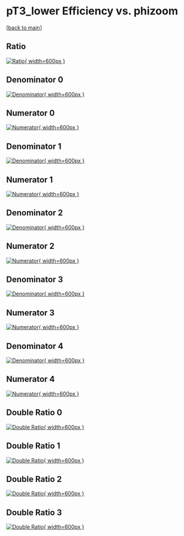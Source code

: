 # pT3_lower Efficiency vs. phizoom

[[back to main](./)]



## Ratio

[![Ratio](../mtv/var/pT3_lower_loweta_11_-1_eff_phizoom.png){ width=600px }](../mtv/var/pT3_lower_loweta_11_-1_eff_phizoom.pdf)

## Denominator 0

[![Denominator](../mtv/den/pT3_lower_loweta_11_-1_eff_phizoom_den0.png){ width=600px }](../mtv/den/pT3_lower_loweta_11_-1_eff_phizoom_den0.pdf)

## Numerator 0

[![Numerator](../mtv/num/pT3_lower_loweta_11_-1_eff_phizoom_num0.png){ width=600px }](../mtv/num/pT3_lower_loweta_11_-1_eff_phizoom_num0.pdf)

## Denominator 1

[![Denominator](../mtv/den/pT3_lower_loweta_11_-1_eff_phizoom_den1.png){ width=600px }](../mtv/den/pT3_lower_loweta_11_-1_eff_phizoom_den1.pdf)

## Numerator 1

[![Numerator](../mtv/num/pT3_lower_loweta_11_-1_eff_phizoom_num1.png){ width=600px }](../mtv/num/pT3_lower_loweta_11_-1_eff_phizoom_num1.pdf)

## Denominator 2

[![Denominator](../mtv/den/pT3_lower_loweta_11_-1_eff_phizoom_den2.png){ width=600px }](../mtv/den/pT3_lower_loweta_11_-1_eff_phizoom_den2.pdf)

## Numerator 2

[![Numerator](../mtv/num/pT3_lower_loweta_11_-1_eff_phizoom_num2.png){ width=600px }](../mtv/num/pT3_lower_loweta_11_-1_eff_phizoom_num2.pdf)

## Denominator 3

[![Denominator](../mtv/den/pT3_lower_loweta_11_-1_eff_phizoom_den3.png){ width=600px }](../mtv/den/pT3_lower_loweta_11_-1_eff_phizoom_den3.pdf)

## Numerator 3

[![Numerator](../mtv/num/pT3_lower_loweta_11_-1_eff_phizoom_num3.png){ width=600px }](../mtv/num/pT3_lower_loweta_11_-1_eff_phizoom_num3.pdf)

## Denominator 4

[![Denominator](../mtv/den/pT3_lower_loweta_11_-1_eff_phizoom_den4.png){ width=600px }](../mtv/den/pT3_lower_loweta_11_-1_eff_phizoom_den4.pdf)

## Numerator 4

[![Numerator](../mtv/num/pT3_lower_loweta_11_-1_eff_phizoom_num4.png){ width=600px }](../mtv/num/pT3_lower_loweta_11_-1_eff_phizoom_num4.pdf)

## Double Ratio 0

[![Double Ratio](../mtv/ratio/pT3_lower_loweta_11_-1_eff_phizoom_ratio0.png){ width=600px }](../mtv/ratio/pT3_lower_loweta_11_-1_eff_phizoom_ratio0.pdf)

## Double Ratio 1

[![Double Ratio](../mtv/ratio/pT3_lower_loweta_11_-1_eff_phizoom_ratio1.png){ width=600px }](../mtv/ratio/pT3_lower_loweta_11_-1_eff_phizoom_ratio1.pdf)

## Double Ratio 2

[![Double Ratio](../mtv/ratio/pT3_lower_loweta_11_-1_eff_phizoom_ratio2.png){ width=600px }](../mtv/ratio/pT3_lower_loweta_11_-1_eff_phizoom_ratio2.pdf)

## Double Ratio 3

[![Double Ratio](../mtv/ratio/pT3_lower_loweta_11_-1_eff_phizoom_ratio3.png){ width=600px }](../mtv/ratio/pT3_lower_loweta_11_-1_eff_phizoom_ratio3.pdf)

